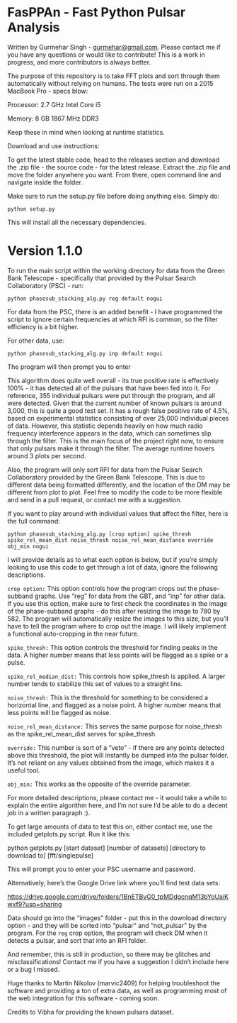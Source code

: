 # FasPPAn - Fast Python Pulsar Analysis

Written by Gurmehar Singh - gurmehar@gmail.com. Please contact me if you have any questions or would like to contribute!
This is a work in progress, and more contributors is always better.

The purpose of this repository is to take FFT plots and sort through them automatically
without relying on humans. The tests were run on a 2015 MacBook Pro - specs blow:

Processor: 2.7 GHz Intel Core i5

Memory: 8 GB 1867 MHz DDR3 

Keep these in mind when looking at runtime statistics.

Download and use instructions:

To get the latest stable code, head to the releases section and download the .zip file - the source code - for the latest
release. Extract the .zip file and move the folder anywhere you want. From there, open command line and navigate inside the folder.

Make sure to run the setup.py file before doing anything else. Simply do:

```python setup.py```

This will install all the necessary dependencies.

# Version 1.1.0

To run the main script within the working directory for data from the Green Bank Telescope - specifically that provided by the Pulsar Search Collaboratory (PSC) - run:

```python phasesub_stacking_alg.py reg default nogui```

For data from the PSC, there is an added benefit - I have programmed the script to ignore certain frequencies at which RFI is common, so the filter efficiency is a bit higher.

For other data, use:

```python phasesub_stacking_alg.py inp default nogui```

The program will then prompt you to enter

This algorithm does quite well overall - its true positive rate is effectively 100% - it has detected all of the pulsars that have been fed into it. For reference,
355 individual pulsars were put through the program, and all were detected. Given that the current number of known pulsars is around 3,000, this is quite a good
test set. It has a rough false positive rate of 4.5%, based on experimental statistics consisting of over 25,000 individual pieces of data. However, this statistic
depends heavily on how much radio frequency interference appears in the data, which can sometimes slip through the filter. This is the main focus of the project right now,
to ensure that only pulsars make it through the filter. The average runtime hovers around 3 plots per second.

Also, the program will only sort RFI for data from the Pulsar Search Collaboratory provided by the Green Bank Telescope. This is due to different data being formatted differently,
and the location of the DM may be different from plot to plot. Feel free to modify the code to be more flexible and send in a pull request, or contact me with a suggestion.

If you want to play around with individual values that affect the filter, here is the full command:

```python phasesub_stacking_alg.py [crop option] spike_thresh spike_rel_mean_dist noise_thresh noise_rel_mean_distance override obj_min nogui```

I will provide details as to what each option is below, but if you’re simply looking to use this code to get through a lot of data, ignore the following descriptions.

```crop option:```
This option controls how the program crops out the phase-subband graphs. Use “reg” for data from the GBT, and “inp” for other data. If you
use this option, make sure to first check the coordinates in the image of the phase-subband graphs - do this after resizing the image to
780 by 582. The program will automatically resize the images to this size, but you’ll have to tell the program where to crop out the image.
I will likely implement a functional auto-cropping in the near future.

```spike_thresh:```
This option controls the threshold for finding peaks in the data. A higher number means that less points will be flagged as 
a spike or a pulse.

```spike_rel_median_dist:```
This controls how spike_thresh is applied. A larger number tends to stabilize this set of values to a straight line.

```noise_thresh:```
This is the threshold for something to be considered a horizontal line, and flagged as a noise point. A higher number means that
less points will be flagged as noise.

```noise_rel_mean_distance:```
This serves the same purpose for noise_thresh as the spike_rel_mean_dist serves for spike_thresh

```override:```
This number is sort of a “veto” - if there are any points detected above this threshold, the plot will instantly be dumped into the
pulsar folder. It’s not reliant on any values obtained from the image, which makes it a useful tool.

```obj_min:```
This works as the opposite of the override parameter.

For more detailed descriptions, please contact me - it would take a while to explain the entire algorithm here, and I’m not sure I’d be able
to do a decent job in a written paragraph :).

To get large amounts of data to test this on, either contact me, use the included getplots.py script. Run it like this:

python getplots.py [start dataset] [number of datasets] [directory to download to] [fft/singlepulse]

This will prompt you to enter your PSC username and password.

Alternatively, here’s the Google Drive link where you’ll find test data sets:

https://drive.google.com/drive/folders/1BnETBvG0_tpMDdgcnqM13bYoUaiKwxf9?usp=sharing

Data should go into the “images” folder - put this in the download directory option - and they will be sorted into “pulsar” and “not_pulsar” by the program. For the ```reg``` crop option, the program will check DM when it detects a pulsar, and sort that into an RFI folder.

And remember, this is still in production, so there may be glitches and misclassifications! Contact me if you have a suggestion
I didn’t include here or a bug I missed.

Huge thanks to Martin Nikolov (marvic2409) for helping troubleshoot the software and providing a ton of extra data, as well as programming most of the web integration for 
this software - coming soon.

Credits to Vibha for providing the known pulsars dataset.